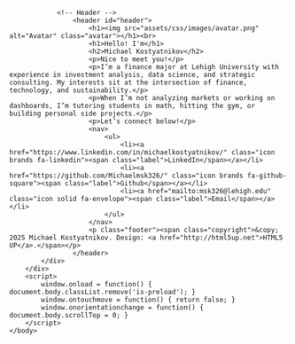 <!DOCTYPE HTML>
<html>
	<head>
		<title>Michael Kostyatnikov</title>
		<meta charset="utf-8" />
		<meta name="viewport" content="width=device-width, initial-scale=1, user-scalable=no" />
		<link rel="shortcut icon" type="image/png" href="assets/css/images/favicon.png">
		<link rel="stylesheet" href="assets/css/main.css" />
		<noscript><link rel="stylesheet" href="assets/css/noscript.css" /></noscript>
	</head>
	<body class="is-preload">
		<div id="wrapper">
			<div id="bg"></div>
			<div id="main">

				<!-- Header -->
					<header id="header">
						<h1><img src="assets/css/images/avatar.png" alt="Avatar" class="avatar"></h1><br>
						<h1>Hello! I'm</h1>
                        <h2>Michael Kostyatnikov</h2>
						<p>Nice to meet you!</p>
                        <p>I’m a finance major at Lehigh University with experience in investment analysis, data science, and strategic consulting. My interests sit at the intersection of finance, technology, and sustainability.</p>
                        <p>When I’m not analyzing markets or working on dashboards, I’m tutoring students in math, hitting the gym, or building personal side projects.</p>
                        <p>Let’s connect below!</p>
						<nav>
							<ul>
								<li><a href="https://www.linkedin.com/in/michaelkostyatnikov/" class="icon brands fa-linkedin"><span class="label">LinkedIn</span></a></li>
								<li><a href="https://github.com/Michaelmsk326/" class="icon brands fa-github-square"><span class="label">Github</span></a></li>
								<li><a href="mailto:msk326@lehigh.edu" class="icon solid fa-envelope"><span class="label">Email</span></a></li>
							</ul>
						</nav>
						<p class="footer"><span class="copyright">&copy; 2025 Michael Kostyatnikov. Design: <a href="http://html5up.net">HTML5 UP</a>.</span></p>
					</header>
			</div>
		</div>
		<script>
			window.onload = function() { document.body.classList.remove('is-preload'); }
			window.ontouchmove = function() { return false; }
			window.onorientationchange = function() { document.body.scrollTop = 0; }
		</script>
	</body>
</html>
